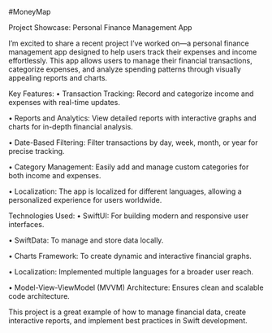 #MoneyMap

Project Showcase: Personal Finance Management App

I’m excited to share a recent project I’ve worked on—a personal finance management app designed to help users track their expenses and income effortlessly. This app allows users to manage their financial transactions, categorize expenses, and analyze spending patterns through visually appealing reports and charts.

Key Features:
  • Transaction Tracking: Record and categorize income and expenses with real-time updates.

  • Reports and Analytics: View detailed reports with interactive graphs and charts for in-depth financial analysis.

  • Date-Based Filtering: Filter transactions by day, week, month, or year for precise tracking.

  • Category Management: Easily add and manage custom categories for both income and expenses.

  • Localization: The app is localized for different languages, allowing a personalized experience for users worldwide.

Technologies Used:
  • SwiftUI: For building modern and responsive user interfaces.

  • SwiftData: To manage and store data locally.

  • Charts Framework: To create dynamic and interactive financial graphs.

  • Localization: Implemented multiple languages for a broader user reach.

  • Model-View-ViewModel (MVVM) Architecture: Ensures clean and scalable code architecture.

This project is a great example of how to manage financial data, create interactive reports, and implement best practices in Swift development.
